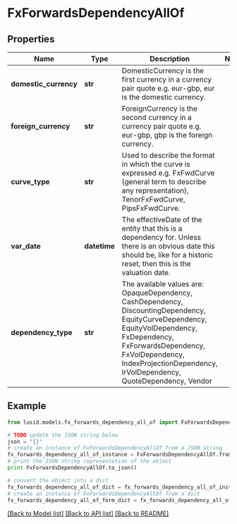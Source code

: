 # FxForwardsDependencyAllOf


## Properties
Name | Type | Description | Notes
------------ | ------------- | ------------- | -------------
**domestic_currency** | **str** | DomesticCurrency is the first currency in a currency pair quote e.g. eur-gbp, eur is the domestic currency. | 
**foreign_currency** | **str** | ForeignCurrency is the second currency in a currency pair quote e.g. eur-gbp, gbp is the foreign currency. | 
**curve_type** | **str** | Used to describe the format in which the curve is expressed  e.g. FxFwdCurve (general term to describe any representation), TenorFxFwdCurve, PipsFxFwdCurve. | 
**var_date** | **datetime** | The effectiveDate of the entity that this is a dependency for.  Unless there is an obvious date this should be, like for a historic reset, then this is the valuation date. | 
**dependency_type** | **str** | The available values are: OpaqueDependency, CashDependency, DiscountingDependency, EquityCurveDependency, EquityVolDependency, FxDependency, FxForwardsDependency, FxVolDependency, IndexProjectionDependency, IrVolDependency, QuoteDependency, Vendor | 

## Example

```python
from lusid.models.fx_forwards_dependency_all_of import FxForwardsDependencyAllOf

# TODO update the JSON string below
json = "{}"
# create an instance of FxForwardsDependencyAllOf from a JSON string
fx_forwards_dependency_all_of_instance = FxForwardsDependencyAllOf.from_json(json)
# print the JSON string representation of the object
print FxForwardsDependencyAllOf.to_json()

# convert the object into a dict
fx_forwards_dependency_all_of_dict = fx_forwards_dependency_all_of_instance.to_dict()
# create an instance of FxForwardsDependencyAllOf from a dict
fx_forwards_dependency_all_of_form_dict = fx_forwards_dependency_all_of.from_dict(fx_forwards_dependency_all_of_dict)
```
[[Back to Model list]](../README.md#documentation-for-models) [[Back to API list]](../README.md#documentation-for-api-endpoints) [[Back to README]](../README.md)


